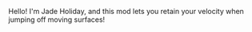 Hello! I'm Jade Holiday, and this mod lets you retain your velocity when jumping off moving surfaces!